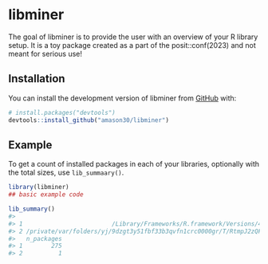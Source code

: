 
<!-- README.md is generated from README.Rmd. Please edit that file -->

# libminer

<!-- badges: start -->
<!-- badges: end -->

The goal of libminer is to provide the user with an overview of your R
library setup. It is a toy package created as a part of the
posit::conf(2023) and not meant for serious use!

## Installation

You can install the development version of libminer from
[GitHub](https://github.com/) with:

``` r
# install.packages("devtools")
devtools::install_github("amason30/libminer")
```

## Example

To get a count of installed packages in each of your libraries,
optionally with the total sizes, use `lib_summaary()`.

``` r
library(libminer)
## basic example code

lib_summary()
#>                                                                                        Library
#> 1                         /Library/Frameworks/R.framework/Versions/4.3-arm64/Resources/library
#> 2 /private/var/folders/yj/9dzgt3y51fbf33b3qvfn1crc0000gr/T/RtmpJ2zQFj/temp_libpath9f2748b06b36
#>   n_packages
#> 1        275
#> 2          1
```
